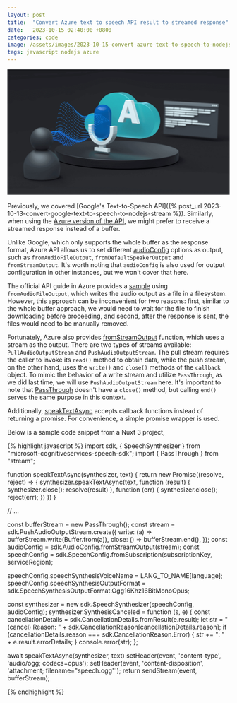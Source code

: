 ```yaml
---
layout: post
title:  "Convert Azure text to speech API result to streamed response"
date:   2023-10-15 02:40:00 +0800
categories: code
image: /assets/images/2023-10-15-convert-azure-text-to-speech-to-nodejs-stream/azure.png
tags: javascript nodejs azure
---
```

![Azure text to speech API](/assets/images/2023-10-15-convert-azure-text-to-speech-to-nodejs-stream/azure.png)

Previously, we covered [Google's Text-to-Speech API]({% post_url 2023-10-13-convert-google-text-to-speech-to-nodejs-stream %}). Similarly, when using the [Azure version of the API](https://azure.microsoft.com/en-us/products/ai-services/text-to-speech), we might prefer to receive a streamed response instead of a buffer.

Unlike Google, which only supports the whole buffer as the response format, Azure API allows us to set different [audioConfig](https://learn.microsoft.com/en-us/javascript/api/microsoft-cognitiveservices-speech-sdk/audioconfig?view=azure-node-latest) options as output, such as `fromAudioFileOutput`, `fromDefaultSpeakerOutput` and `fromStreamOutput`. It's worth noting that `audioConfig` is also used for output configuration in other instances, but we won't cover that here.

The official API guide in Azure provides a [sample](https://learn.microsoft.com/en-us/azure/ai-services/speech-service/get-started-text-to-speech?tabs=macos%2Cterminal&pivots=programming-language-javascript) using `fromAudioFileOutput`, which writes the audio output as a file in a filesystem. However, this approach can be inconvenient for two reasons: first, similar to the whole buffer approach, we would need to wait for the file to finish downloading before proceeding, and second, after the response is sent, the files would need to be manually removed.

Fortunately, Azure also provides [fromStreamOutput](https://learn.microsoft.com/en-us/javascript/api/microsoft-cognitiveservices-speech-sdk/audioconfig?view=azure-node-latest#microsoft-cognitiveservices-speech-sdk-audioconfig-fromstreamoutput) function, which uses a stream as the output. There are two types of streams available: `PullAudioOutputStream` and `PushAudioOutputStream`. The pull stream requires the caller to invoke its `read()` method to obtain data, while the push stream, on the other hand, uses the `write()` and `close()` methods of the `callback` object. To mimic the behavior of a write stream and utilize `PassThrough`, as we did last time, we will use `PushAudioOutputStream` here. It's important to note that [PassThrough](https://nodejs.org/api/stream.html#class-streampassthrough) doesn't have a `close()` method, but calling `end()` serves the same purpose in this context.

Additionally, [speakTextAsync](https://learn.microsoft.com/en-us/javascript/api/microsoft-cognitiveservices-speech-sdk/speechsynthesizer?view=azure-node-latest#microsoft-cognitiveservices-speech-sdk-speechsynthesizer-speaktextasync) accepts callback functions instead of returning a promise. For convenience, a simple promise wrapper is used.

Below is a sample code snippet from a Nuxt 3 project,

{% highlight javascript %}
import sdk, { SpeechSynthesizer } from "microsoft-cognitiveservices-speech-sdk";
import { PassThrough } from "stream";

function speakTextAsync(synthesizer, text) {
  return new Promise((resolve, reject) => {
    synthesizer.speakTextAsync(text,
      function (result) {
        synthesizer.close();
        resolve(result)
      },
      function (err) {
        synthesizer.close();
        reject(err);
    })
  })
}

// ...

const bufferStream = new PassThrough();
const stream = sdk.PushAudioOutputStream.create({
  write: (a) => bufferStream.write(Buffer.from(a)),
  close: () => bufferStream.end(),
});
const audioConfig = sdk.AudioConfig.fromStreamOutput(stream);
const speechConfig = sdk.SpeechConfig.fromSubscription(subscriptionKey, serviceRegion);

speechConfig.speechSynthesisVoiceName = LANG_TO_NAME[language];
speechConfig.speechSynthesisOutputFormat = sdk.SpeechSynthesisOutputFormat.Ogg16Khz16BitMonoOpus;

const synthesizer = new sdk.SpeechSynthesizer(speechConfig, audioConfig);
synthesizer.SynthesisCanceled = function (s, e) {
  const cancellationDetails = sdk.CancellationDetails.fromResult(e.result);
  let str = "(cancel) Reason: " + sdk.CancellationReason[cancellationDetails.reason];
  if (cancellationDetails.reason === sdk.CancellationReason.Error) {
      str += ": " + e.result.errorDetails;
  }
  console.error(str);
};

await speakTextAsync(synthesizer, text)
setHeader(event, 'content-type', 'audio/ogg; codecs=opus');
setHeader(event, 'content-disposition', 'attachment; filename="speech.ogg"');
return sendStream(event, bufferStream);

{% endhighlight %}
